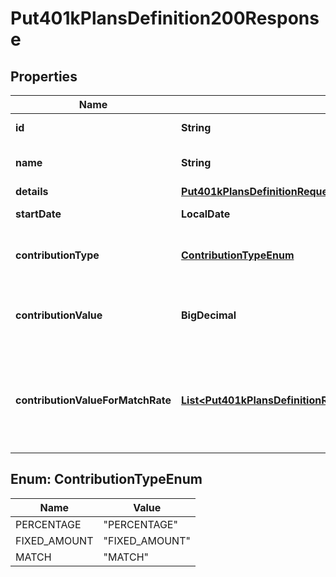 

# Put401kPlansDefinition200Response


## Properties

| Name | Type | Description | Notes |
|------------ | ------------- | ------------- | -------------|
|**id** | **String** | ID of the 401K plan. |  |
|**name** | **String** | Name of the 401K plan. |  |
|**details** | [**Put401kPlansDefinitionRequestDetails**](Put401kPlansDefinitionRequestDetails.md) |  |  [optional] |
|**startDate** | **LocalDate** | Start date of the plan. |  |
|**contributionType** | [**ContributionTypeEnum**](#ContributionTypeEnum) | Type of contribution for the 401K plan. |  |
|**contributionValue** | **BigDecimal** | Value of the contribution if type is percent or amount. |  [optional] |
|**contributionValueForMatchRate** | [**List&lt;Put401kPlansDefinitionRequestContributionValueForMatchRateInner&gt;**](Put401kPlansDefinitionRequestContributionValueForMatchRateInner.md) | Array of objects containing limits and rates for match rate contribution type. |  [optional] |



## Enum: ContributionTypeEnum

| Name | Value |
|---- | -----|
| PERCENTAGE | &quot;PERCENTAGE&quot; |
| FIXED_AMOUNT | &quot;FIXED_AMOUNT&quot; |
| MATCH | &quot;MATCH&quot; |



